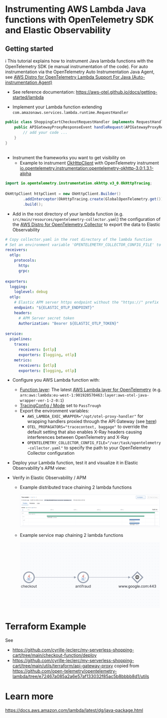 # Instrumenting AWS Lambda Java functions with OpenTelemetry SDK and Elastic Observability

## Getting started

ℹ️ This tutorial explains how to instrument Java lambda functions with the OpenTelemetry SDK (ie manual instrumentation of the code). For auto instrumentation via the OpenTelemetry Auto Instrumentation Java Agent, see [AWS Distro for OpenTelemetry Lambda Support For Java (Auto-instrumentation Agent)](https://aws-otel.github.io/docs/getting-started/lambda/lambda-java-auto-instr)

* See reference documentation: https://aws-otel.github.io/docs/getting-started/lambda

* Implement your Lambda function extending `com.amazonaws.services.lambda.runtime.RequestHandler`

````java
public class ShoppingCartCheckoutRequestHandler implements RequestHandler<APIGatewayProxyRequestEvent, APIGatewayProxyResponseEvent> {
    public APIGatewayProxyResponseEvent handleRequest(APIGatewayProxyRequestEvent event, Context context) {
        // add your code ...
    }
}
    
````

* Instrument the frameworks you want to get visibility on
   * Example to instrument [OkHttpClient](https://square.github.io/okhttp/4.x/okhttp/okhttp3/-ok-http-client/) with OpenTelemetry instrument [io.opentelemetry.instrumentation:opentelemetry-okhttp-3.0:1.3.1-alpha](https://search.maven.org/artifact/io.opentelemetry.instrumentation/opentelemetry-okhttp-3.0/1.3.1-alpha/jar)
````java
import io.opentelemetry.instrumentation.okhttp.v3_0.OkHttpTracing;

OkHttpClient httpClient = new OkHttpClient.Builder()
        .addInterceptor(OkHttpTracing.create(GlobalOpenTelemetry.get()).newInterceptor())
        .build();
````

* Add in the root directory of your lambda function (e.g. `src/main/resources/opentelemetry-collector.yaml`) the configuration of the [AWS Distro for OpenTelemetry Collector](https://github.com/aws-observability/aws-otel-collector) to export the data to Elastic Observability
````yaml
# Copy collector.yaml in the root directory of the lambda function
# Set an environment variable 'OPENTELEMETRY_COLLECTOR_CONFIG_FILE' to '/var/task/opentelemetry-collector.yaml'
receivers:
  otlp:
    protocols:
      http:
      grpc:

exporters:
  logging:
    loglevel: debug
  otlp:
    # Elastic APM server https endpoint without the "https://" prefix
    endpoint: "${ELASTIC_OTLP_ENDPOINT}"
    headers:
      # APM Server secret token
      Authorization: "Bearer ${ELASTIC_OTLP_TOKEN}"

service:
  pipelines:
    traces:
      receivers: [otlp]
      exporters: [logging, otlp]
    metrics:
      receivers: [otlp]
      exporters: [logging, otlp]
````

* Configure you AWS Lambda function with:
   * [Function layer](https://docs.aws.amazon.com/lambda/latest/dg/API_Layer.html): The latest [AWS Lambda layer for OpenTelemetry](https://aws-otel.github.io/docs/getting-started/lambda/lambda-java)  (e.g. `arn:aws:lambda:eu-west-1:901920570463:layer:aws-otel-java-wrapper-ver-1-2-0:1`)
   * [TracingConfig / Mode](https://docs.aws.amazon.com/lambda/latest/dg/API_TracingConfig.html) set to `PassTrough`
   * Export the environment variables:
      * `AWS_LAMBDA_EXEC_WRAPPER="/opt/otel-proxy-handler"` for wrapping handlers proxied through the API Gateway (see [here](https://aws-otel.github.io/docs/getting-started/lambda/lambda-java#enable-auto-instrumentation-for-your-lambda-function)) 
      * `OTEL_PROPAGATORS="tracecontext, baggage"` to override the default setting that also enables X-Ray headers causing interferences between OpenTelemetry and X-Ray
      * `OPENTELEMETRY_COLLECTOR_CONFIG_FILE="/var/task/opentelemetry-collector.yaml"` to specify the path to your OpenTelemetry Collector configuration

* Deploy your Lambda function, test it and visualize it in Elastic Observability's APM view:
* Verify in Elastic Observability / APM
    * Example distributed trace chaining 2 lambda functions 
    
      <img width="450px" src="https://raw.githubusercontent.com/cyrille-leclerc/my-serverless-shopping-cart/main/docs/images/elastic-observability-apm-trace-aws-lambda-java-functions.png" />
   * Example service map chaining 2 lambda functions
   
     <img width="450px" src="https://raw.githubusercontent.com/cyrille-leclerc/my-serverless-shopping-cart/main/docs/images/elastic-observability-apm-service-map-aws-lambda-java-functions.png" />

# Terraform Example

See 
* https://github.com/cyrille-leclerc/my-serverless-shopping-cart/tree/main/checkout-function/deploy
* https://github.com/cyrille-leclerc/my-serverless-shopping-cart/tree/main/utils/terraform/api-gateway-proxy copied from https://github.com/open-telemetry/opentelemetry-lambda/tree/e72467a085a2a6e57af133032f85ac5b8bbbb8d1/utils

# Learn more

https://docs.aws.amazon.com/lambda/latest/dg/java-package.html
